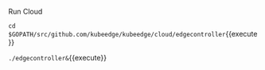 Run Cloud

`cd $GOPATH/src/github.com/kubeedge/kubeedge/cloud/edgecontroller`{{execute}}

`./edgecontroller&`{{execute}}